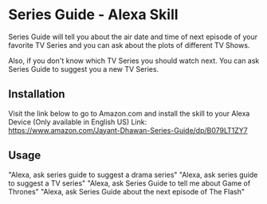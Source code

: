 # Series Guide - Alexa Skill

Series Guide will tell you about the air date and time of next episode of your favorite TV Series and you can ask about the plots of different TV Shows.

Also, if you don't know which TV Series you should watch next. You can ask Series Guide to suggest you a new TV Series.


## Installation

Visit the link below to go to Amazon.com and install the skill to your Alexa Device (Only available in English US)
Link: https://www.amazon.com/Jayant-Dhawan-Series-Guide/dp/B079LT1ZY7

## Usage

"Alexa, ask series guide to suggest a drama series"
"Alexa, ask series guide to suggest a TV series"
"Alexa, ask Series Guide to tell me about Game of Thrones"
"Alexa, ask Series Guide about the next episode of The Flash"
